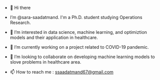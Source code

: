 - 👋 Hi there

- I’m @sara-saadatmand. I'm a Ph.D. student studying Operations Research.
- 👀 I’m interested in data science, machine learning, and optimiztion models and their application in healthcare.
- 🌱 I’m currently working on a project related to COVID-19 pandemic.
- 💞️ I’m looking to collaborate on developing machine learning models to slove problems in healthcare area.
- 📫 How to reach me :
ssaadatmand67@gmail.com
<!---
sara-saadatmand/sara-saadatmand is a ✨ special ✨ repository because its `README.md` (this file) appears on your GitHub profile.
You can click the Preview link to take a look at your changes.
--->
